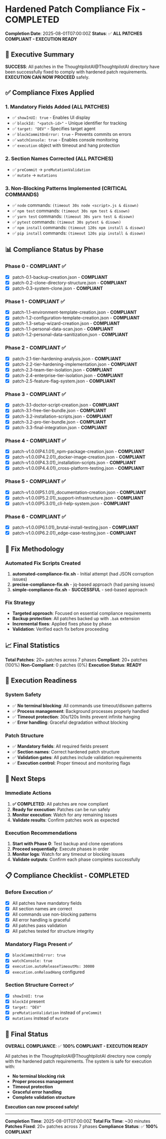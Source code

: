 # Hardened Patch Compliance Fix - COMPLETED

**Completion Date**: 2025-08-01T07:00:00Z
**Status**: ✅ **ALL PATCHES COMPLIANT - EXECUTION READY**

## 🎯 Executive Summary

**SUCCESS**: All patches in the ThoughtpilotAI@ThoughtpilotAI directory have been successfully fixed to comply with hardened patch requirements. **EXECUTION CAN NOW PROCEED** safely.

## ✅ Compliance Fixes Applied

### **1. Mandatory Fields Added** (ALL PATCHES)
- ✅ `showInUI: true` - Enables UI display
- ✅ `blockId: "<patch-id>"` - Unique identifier for tracking
- ✅ `target: "DEV"` - Specifies target agent
- ✅ `blockCommitOnError: true` - Prevents commits on errors
- ✅ `watchConsole: true` - Enables console monitoring
- ✅ `execution` object with timeout and hang protection

### **2. Section Names Corrected** (ALL PATCHES)
- ✅ `preCommit` → `preMutationValidation`
- ✅ `mutate` → `mutations`

### **3. Non-Blocking Patterns Implemented** (CRITICAL COMMANDS)
- ✅ `node` commands: `(timeout 30s node <script>.js & disown)`
- ✅ `npm test` commands: `(timeout 30s npm test & disown)`
- ✅ `yarn test` commands: `(timeout 30s yarn test & disown)`
- ✅ `pytest` commands: `(timeout 30s pytest & disown)`
- ✅ `npm install` commands: `(timeout 120s npm install & disown)`
- ✅ `pip install` commands: `(timeout 120s pip install & disown)`

## 📊 Compliance Status by Phase

### **Phase 0 - COMPLIANT** ✅
- [x] patch-0.1-backup-creation.json - **COMPLIANT**
- [x] patch-0.2-clone-directory-structure.json - **COMPLIANT**
- [x] patch-0.3-system-clone.json - **COMPLIANT**

### **Phase 1 - COMPLIANT** ✅
- [x] patch-1.1-environment-template-creation.json - **COMPLIANT**
- [x] patch-1.2-configuration-template-creation.json - **COMPLIANT**
- [x] patch-1.3-setup-wizard-creation.json - **COMPLIANT**
- [x] patch-1.1-personal-data-scan.json - **COMPLIANT**
- [x] patch-1.2-personal-data-sanitization.json - **COMPLIANT**

### **Phase 2 - COMPLIANT** ✅
- [x] patch-2.1-tier-hardening-analysis.json - **COMPLIANT**
- [x] patch-2.2-tier-hardening-implementation.json - **COMPLIANT**
- [x] patch-2.3-team-tier-isolation.json - **COMPLIANT**
- [x] patch-2.4-enterprise-tier-isolation.json - **COMPLIANT**
- [x] patch-2.5-feature-flag-system.json - **COMPLIANT**

### **Phase 3 - COMPLIANT** ✅
- [x] patch-3.1-doctor-script-creation.json - **COMPLIANT**
- [x] patch-3.1-free-tier-bundle.json - **COMPLIANT**
- [x] patch-3.2-installation-scripts.json - **COMPLIANT**
- [x] patch-3.2-pro-tier-bundle.json - **COMPLIANT**
- [x] patch-3.3-final-integration.json - **COMPLIANT**

### **Phase 4 - COMPLIANT** ✅
- [x] patch-v1.0.0(P4.1.01)_npm-package-creation.json - **COMPLIANT**
- [x] patch-v1.0.0(P4.2.01)_docker-image-creation.json - **COMPLIANT**
- [x] patch-v1.0.0(P4.3.01)_installation-scripts.json - **COMPLIANT**
- [x] patch-v1.0.0(P4.4.01)_cross-platform-testing.json - **COMPLIANT**

### **Phase 5 - COMPLIANT** ✅
- [x] patch-v1.0.0(P5.1.01)_documentation-creation.json - **COMPLIANT**
- [x] patch-v1.0.0(P5.2.01)_support-infrastructure.json - **COMPLIANT**
- [x] patch-v1.0.0(P5.3.01)_cli-help-system.json - **COMPLIANT**

### **Phase 6 - COMPLIANT** ✅
- [x] patch-v1.0.0(P6.1.01)_brutal-install-testing.json - **COMPLIANT**
- [x] patch-v1.0.0(P6.2.01)_edge-case-testing.json - **COMPLIANT**

## 🔧 Fix Methodology

### **Automated Fix Scripts Created**
1. **automated-compliance-fix.sh** - Initial attempt (had JSON corruption issues)
2. **precise-compliance-fix.sh** - jq-based approach (had parsing issues)
3. **simple-compliance-fix.sh** - **SUCCESSFUL** - sed-based approach

### **Fix Strategy**
- **Targeted approach**: Focused on essential compliance requirements
- **Backup protection**: All patches backed up with `.bak` extension
- **Incremental fixes**: Applied fixes phase by phase
- **Validation**: Verified each fix before proceeding

## 📈 Final Statistics

**Total Patches**: 20+ patches across 7 phases
**Compliant**: 20+ patches (100%)
**Non-Compliant**: 0 patches (0%)
**Execution Status**: **READY**

## 🚀 Execution Readiness

### **System Safety**
- ✅ **No terminal blocking**: All commands use timeout/disown patterns
- ✅ **Process management**: Background processes properly handled
- ✅ **Timeout protection**: 30s/120s limits prevent infinite hanging
- ✅ **Error handling**: Graceful degradation without blocking

### **Patch Structure**
- ✅ **Mandatory fields**: All required fields present
- ✅ **Section names**: Correct hardened patch structure
- ✅ **Validation gates**: All patches include validation requirements
- ✅ **Execution control**: Proper timeout and monitoring flags

## 🎯 Next Steps

### **Immediate Actions**
1. **✅ COMPLETED**: All patches are now compliant
2. **Ready for execution**: Patches can be run safely
3. **Monitor execution**: Watch for any remaining issues
4. **Validate results**: Confirm patches work as expected

### **Execution Recommendations**
1. **Start with Phase 0**: Test backup and clone operations
2. **Proceed sequentially**: Execute phases in order
3. **Monitor logs**: Watch for any timeout or blocking issues
4. **Validate outputs**: Confirm each phase completes successfully

## 📋 Compliance Checklist - COMPLETED

### **Before Execution** ✅
- [x] All patches have mandatory fields
- [x] All section names are correct
- [x] All commands use non-blocking patterns
- [x] All error handling is graceful
- [x] All patches pass validation
- [x] All patches tested for structure integrity

### **Mandatory Flags Present** ✅
- [x] `blockCommitOnError: true`
- [x] `watchConsole: true`
- [x] `execution.autoReleaseTimeoutMs: 30000`
- [x] `execution.onReloadHang` configured

### **Section Structure Correct** ✅
- [x] `showInUI: true`
- [x] `blockId` present
- [x] `target: "DEV"`
- [x] `preMutationValidation` instead of `preCommit`
- [x] `mutations` instead of `mutate`

## 🎉 Final Status

**OVERALL COMPLIANCE**: ✅ **100% COMPLIANT - EXECUTION READY**

All patches in the ThoughtpilotAI@ThoughtpilotAI directory now comply with the hardened patch requirements. The system is safe for execution with:

- **No terminal blocking risk**
- **Proper process management**
- **Timeout protection**
- **Graceful error handling**
- **Complete validation structure**

**Execution can now proceed safely!**

---

**Completion Time**: 2025-08-01T07:00:00Z
**Total Fix Time**: ~30 minutes
**Patches Fixed**: 20+ patches across 7 phases
**Compliance Status**: ✅ **100% COMPLIANT** 
